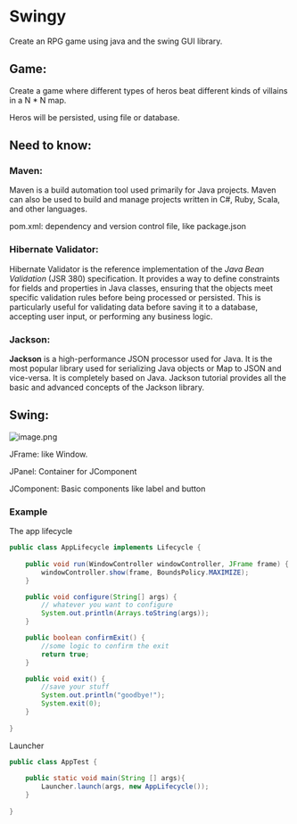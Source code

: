 # Swingy

Create an RPG game using java and the swing GUI library.

## Game:

Create a game where different types of heros beat different kinds of villains in a N * N map.

Heros will be persisted, using file or database.

## Need to know:

### Maven:

Maven is a build automation tool used primarily for Java projects. Maven can also be used to build and manage projects written in C#, Ruby, Scala, and other languages. 

pom.xml: dependency and version control file, like package.json

### Hibernate Validator:

Hibernate Validator is the reference implementation of the *Java Bean Validation* (JSR 380) specification. It provides a way to define constraints for fields and properties in Java classes, ensuring that the objects meet specific validation rules before being processed or persisted. This is particularly useful for validating data before saving it to a database, accepting user input, or performing any business logic.

### Jackson:

**Jackson** is a high-performance JSON processor used for Java. It is the most popular library used for serializing Java objects or Map to JSON and vice-versa. It is completely based on Java. Jackson tutorial provides all the basic and advanced concepts of the Jackson library.

## Swing:

![image.png](https://prod-files-secure.s3.us-west-2.amazonaws.com/7b1649d2-91cd-4c10-a57a-3871aea1fcc7/daac9ef9-3028-4955-95fa-6772fd3fa5e4/image.png)

JFrame: like Window.

JPanel: Container for JComponent

JComponent: Basic components like label and button

### Example

The app lifecycle 

```java
public class AppLifecycle implements Lifecycle {
		
	public void run(WindowController windowController, JFrame frame) {		
		windowController.show(frame, BoundsPolicy.MAXIMIZE);
	}

	public void configure(String[] args) {
		// whatever you want to configure
		System.out.println(Arrays.toString(args));
	}

	public boolean confirmExit() {
		//some logic to confirm the exit
		return true;
	}

	public void exit() {
		//save your stuff
		System.out.println("goodbye!");
		System.exit(0);
	}
    
}
```
Launcher 

```java
public class AppTest {
	
	public static void main(String [] args){
		Launcher.launch(args, new AppLifecycle());
	}
	
}
```
